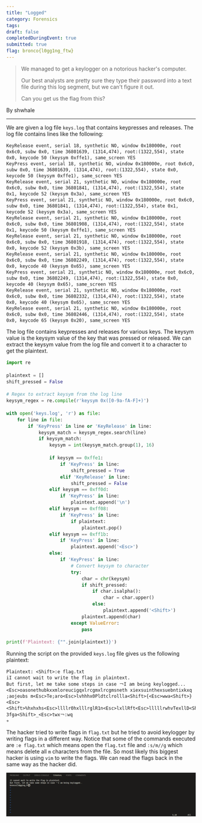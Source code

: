 ```yaml
---
title: "Logged"
category: Forensics
tags: 
draft: false
completedDuringEvent: true
submitted: true
flag: bronco{l0gg1ng_ftw}
---
```

> We managed to get a keylogger on a notorious hacker's computer. 
>
> Our best analysts are pretty sure they type their password into a text file during this log segment, but we can't figure it out.
>
> Can you get us the flag from this?

By shwhale

---

We are given a log file `keys.log` that contains keypresses and releases. The log file contains lines like the following:

```
KeyRelease event, serial 18, synthetic NO, window 0x180000e, root 0x6c0, subw 0x0, time 36801639, (1314,474), root:(1322,554), state 0x0, keycode 50 (keysym 0xffe1), same_screen YES
KeyPress event, serial 18, synthetic NO, window 0x180000e, root 0x6c0, subw 0x0, time 36801639, (1314,474), root:(1322,554), state 0x0, keycode 50 (keysym 0xffe1), same_screen YES
KeyRelease event, serial 21, synthetic NO, window 0x180000e, root 0x6c0, subw 0x0, time 36801841, (1314,474), root:(1322,554), state 0x1, keycode 52 (keysym 0x3a), same_screen YES
KeyPress event, serial 21, synthetic NO, window 0x180000e, root 0x6c0, subw 0x0, time 36801841, (1314,474), root:(1322,554), state 0x1, keycode 52 (keysym 0x3a), same_screen YES
KeyRelease event, serial 21, synthetic NO, window 0x180000e, root 0x6c0, subw 0x0, time 36801908, (1314,474), root:(1322,554), state 0x1, keycode 50 (keysym 0xffe1), same_screen YES
KeyRelease event, serial 21, synthetic NO, window 0x180000e, root 0x6c0, subw 0x0, time 36801918, (1314,474), root:(1322,554), state 0x0, keycode 52 (keysym 0x3b), same_screen YES
KeyRelease event, serial 21, synthetic NO, window 0x180000e, root 0x6c0, subw 0x0, time 36802249, (1314,474), root:(1322,554), state 0x0, keycode 40 (keysym 0x65), same_screen YES
KeyPress event, serial 21, synthetic NO, window 0x180000e, root 0x6c0, subw 0x0, time 36802249, (1314,474), root:(1322,554), state 0x0, keycode 40 (keysym 0x65), same_screen YES
KeyRelease event, serial 21, synthetic NO, window 0x180000e, root 0x6c0, subw 0x0, time 36802332, (1314,474), root:(1322,554), state 0x0, keycode 40 (keysym 0x65), same_screen YES
KeyRelease event, serial 21, synthetic NO, window 0x180000e, root 0x6c0, subw 0x0, time 36802446, (1314,474), root:(1322,554), state 0x0, keycode 65 (keysym 0x20), same_screen YES
```

The log file contains keypresses and releases for various keys. The keysym value is the keysym value of the key that was pressed or released. We can extract the keysym value from the log file and convert it to a character to get the plaintext.

```py
import re

plaintext = []
shift_pressed = False

# Regex to extract keysym from the log line
keysym_regex = re.compile(r'keysym 0x([0-9a-fA-F]+)')

with open('keys.log', 'r') as file:
	for line in file:
		if 'KeyPress' in line or 'KeyRelease' in line:
			keysym_match = keysym_regex.search(line)
			if keysym_match:
				keysym = int(keysym_match.group(1), 16)

				if keysym == 0xffe1:
					if 'KeyPress' in line:
						shift_pressed = True
					elif 'KeyRelease' in line:
						shift_pressed = False
				elif keysym == 0xff0d:
					if 'KeyPress' in line:
						plaintext.append('\n')
				elif keysym == 0xff08:
					if 'KeyPress' in line:
						if plaintext:
							plaintext.pop()
				elif keysym == 0xff1b:
					if 'KeyPress' in line:
						plaintext.append('<Esc>')
				else:
					if 'KeyPress' in line:
						# Convert keysym to character
						try:
							char = chr(keysym)
							if shift_pressed:
								if char.isalpha():
									char = char.upper()
								else:
									plaintext.append('<Shift>')
							plaintext.append(char)
						except ValueError:
							pass

print(f'Plaintext: {"".join(plaintext)}')
```

Running the script on the provided `keys.log` file gives us the following plaintext:

```
Plaintext: <Shift>:e flag.txt
iI cannot wait to write the flag in plaintext.
But first, let me take some steps in case ￢I am being keylogged...<Esc>oasonethubkxxmloreucigqxlrcgmxlrcgmsneth xiexsuinthexsuebntixkxq ;aojeubs m<Esc>Te;aro<Esc>lvhhhx0Pldtclrollla<Shift>{<Esc>wwa<Shift>}<Esc><Shift>%hxhxhs<Esc>llllr0hxlllrglR1n<Esc>lxllRft<Esc>lllllrwhvTexllD<Shift>:s/m//g
3fga<Shift>_<Esc>twx￢:wq
￫
```

The hacker tried to write flags in `flag.txt` but he tried to avoid keylogger by writing flags in a different way. Notice that some of the commands executed are `:e flag.txt` which means open the `flag.txt` file and `:s/m//g` which means delete all `m` characters from the file. So most likely this biggest hacker is using `vim` to write the flags. We can read the flags back in the same way as the hacker did.

![alt text](image.png)
